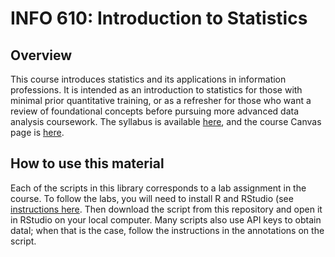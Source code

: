# INFO 610: Introduction to Statistics

## Overview
This course introduces statistics and its applications in information professions. It is intended as an introduction to statistics for those with minimal prior quantitative training, or as a refresher for those who want a review of foundational concepts before pursuing more advanced data analysis coursework. The syllabus is available [here](https://drive.google.com/file/d/15Ltr5ge_YwijhcmEYBPK9m9AgfttiXPP/view?usp=sharing), and the course Canvas page is [here](https://pratt.instructure.com/courses/43341). 

## How to use this material
Each of the scripts in this library corresponds to a lab assignment in the course. To follow the labs, you will need to install R and RStudio (see [instructions here]([url](https://posit.co/download/rstudio-desktop/)). Then download the script from this repository and open it in RStudio on your local computer. Many scripts also use API keys to obtain datal; when that is the case, follow the instructions in the annotations on the script. 
